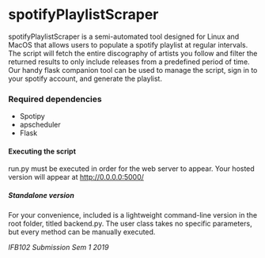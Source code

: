 spotifyPlaylistScraper
==================================

spotifyPlaylistScraper is a semi-automated tool designed for Linux and MacOS that allows users to populate a spotify playlist at
regular intervals. The script will fetch the entire discography of artists you follow and filter the returned results to only include
releases from a predefined period of time. Our handy flask companion tool can be used to manage the script, sign in to your spotify
account, and generate the playlist.

### Required dependencies

* Spotipy
* apscheduler
* Flask

#### Executing the script

run.py must be executed in order for the web server to appear.
Your hosted version will appear at http://0.0.0.0:5000/

##### Standalone version

For your convenience, included is a lightweight command-line version in the root folder, titled backend.py. The user class takes no specific parameters, but every method can be manually executed.

*IFB102 Submission Sem 1 2019*
